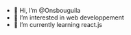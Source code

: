 - 👋 Hi, I’m @Onsbouguila
- 👀 I’m interested in web developpement
- 🌱 I’m currently learning react.js
<!---
Onsbouguila/Onsbouguila is a ✨ special ✨ repository because its `README.md` (this file) appears on your GitHub profile.
You can click the Preview link to take a look at your changes.
--->
